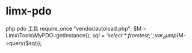 # limx-pdo
php pdo 工具
require_once "vendor/autoload.php";
$M = Limx\Tools\MyPDO::getInstance();
$sql='select * from test;';
var_dump($M->query($sql));
